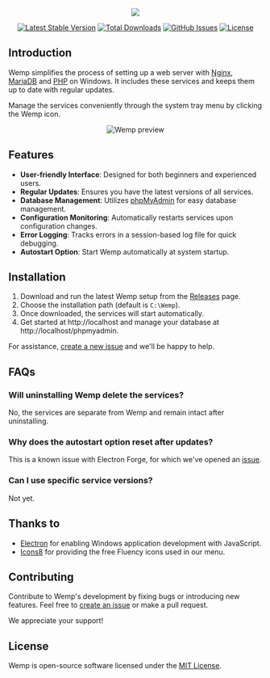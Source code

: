 <p align="center">
  <img src="https://user-images.githubusercontent.com/69470382/125867402-6a8af134-1e03-4d98-b1df-c347a2849c4e.png">
</p>

<p align="center">
  <a href="https://github.com/electronfriends/wemp/releases/latest"><img src="https://img.shields.io/github/v/release/electronfriends/wemp.svg?style=flat-square" alt="Latest Stable Version"></a>
  <a href="https://github.com/electronfriends/wemp/releases"><img src="https://img.shields.io/github/downloads/electronfriends/wemp/total.svg?style=flat-square" alt="Total Downloads"></a>
  <a href="https://github.com/electronfriends/wemp/issues"><img src="https://img.shields.io/github/issues/electronfriends/wemp.svg?style=flat-square" alt="GitHub Issues"></a>
  <a href="LICENSE"><img src="https://img.shields.io/github/license/electronfriends/wemp.svg?style=flat-square" alt="License"></a>
</p>

## Introduction

Wemp simplifies the process of setting up a web server with [Nginx](https://nginx.org), [MariaDB](https://mariadb.org) and [PHP](https://www.php.net) on Windows. It includes these services and keeps them up to date with regular updates.

Manage the services conveniently through the system tray menu by clicking the Wemp icon.

<p align="center">
  <img src="https://github.com/electronfriends/wemp/assets/69470382/ef05b121-1b4d-4a9e-aedd-35961e666d78" alt="Wemp preview">
</p>

## Features

- **User-friendly Interface**: Designed for both beginners and experienced users.
- **Regular Updates**: Ensures you have the latest versions of all services.
- **Database Management**: Utilizes [phpMyAdmin](https://www.phpmyadmin.net) for easy database management.
- **Configuration Monitoring**: Automatically restarts services upon configuration changes.
- **Error Logging**: Tracks errors in a session-based log file for quick debugging.
- **Autostart Option**: Start Wemp automatically at system startup.

## Installation

1. Download and run the latest Wemp setup from the [Releases](https://github.com/electronfriends/wemp/releases/latest) page.
2. Choose the installation path (default is `C:\Wemp`).
3. Once downloaded, the services will start automatically.
4. Get started at http://localhost and manage your database at http://localhost/phpmyadmin.

For assistance, [create a new issue](https://github.com/electronfriends/wemp/issues/new) and we'll be happy to help.

## FAQs

### Will uninstalling Wemp delete the services?

No, the services are separate from Wemp and remain intact after uninstalling.

### Why does the autostart option reset after updates?

This is a known issue with Electron Forge, for which we've opened an [issue](https://github.com/electron/forge/issues/3333).

### Can I use specific service versions?

Not yet.

## Thanks to

- [Electron](https://www.electronjs.org) for enabling Windows application development with JavaScript.
- [Icons8](https://icons8.com) for providing the free Fluency icons used in our menu.

## Contributing

Contribute to Wemp's development by fixing bugs or introducing new features. Feel free to [create an issue](https://github.com/electronfriends/wemp/issues/new) or make a pull request.

We appreciate your support!

## License

Wemp is open-source software licensed under the [MIT License](LICENSE).
